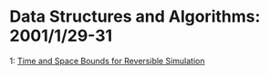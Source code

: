 # Data Structures and Algorithms: 2001/1/29-31  
1: [Time and Space Bounds for Reversible Simulation](https://doi.org/10.48550/arXiv.quant-ph/0101133)  
